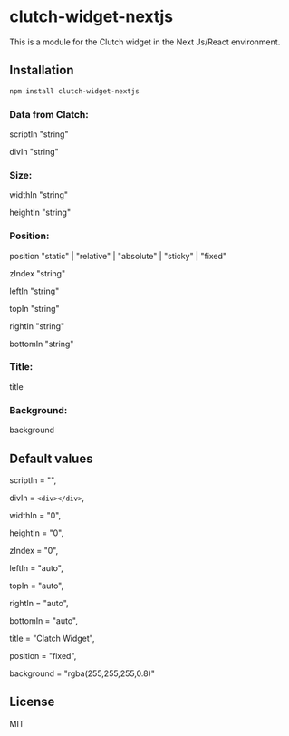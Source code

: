 # clutch-widget-nextjs

This is a module for the Clutch widget in the Next Js/React environment.

## Installation

```sh
npm install clutch-widget-nextjs
```

### Data from Clatch:

scriptIn    "string"

divIn       "string"

### Size:

widthIn     "string"

heightIn    "string"

### Position:
position    "static" | "relative" | "absolute" | "sticky" | "fixed"

zIndex      "string"

leftIn      "string"

topIn       "string"

rightIn     "string"

bottomIn    "string"

### Title:

title

### Background:

background

## Default values

scriptIn    = "<script></script>",

divIn       = `<div></div>`,

widthIn     = "0",

heightIn    = "0",

zIndex      = "0",

leftIn      = "auto",

topIn       = "auto",

rightIn     = "auto",

bottomIn    = "auto",

title       = "Clatch Widget",

position    = "fixed",

background  = "rgba(255,255,255,0.8)"

## License

MIT
